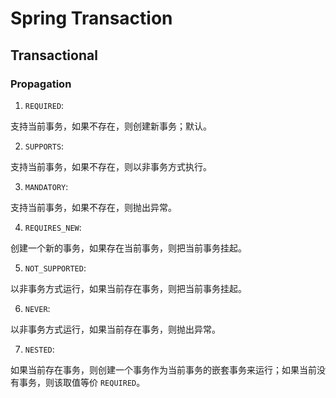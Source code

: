 # Spring Transaction

>

## Transactional

### Propagation

1. `REQUIRED`:

  支持当前事务，如果不存在，则创建新事务；默认。

2. `SUPPORTS`:

  支持当前事务，如果不存在，则以非事务方式执行。

3. `MANDATORY`:

  支持当前事务，如果不存在，则抛出异常。

4. `REQUIRES_NEW`:

  创建一个新的事务，如果存在当前事务，则把当前事务挂起。

5. `NOT_SUPPORTED`:

  以非事务方式运行，如果当前存在事务，则把当前事务挂起。

6. `NEVER`:

  以非事务方式运行，如果当前存在事务，则抛出异常。

7. `NESTED`:

  如果当前存在事务，则创建一个事务作为当前事务的嵌套事务来运行；如果当前没有事务，则该取值等价 `REQUIRED`。
